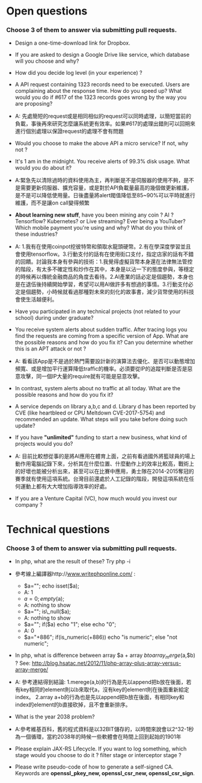 # Open questions

### Choose 3 of them to answer via submitting pull requests.

- Design a one-time-download link for Dropbox.

- If you are asked to design a Google Drive like service, which database will you choose and why? 

- How did you decide log level (in your experience) ?

- A API request containing 1323 records need to be executed. Users are complaining about the response time. How do you speed up? What would you do if #617 of the 1323 records goes wrong by the way you are proposing?
- A: 先處簡短的request或是相同相似的request可以同時處理，以簡短當前的負載，事後再來研究怎麼讓系統更有效率。如果#617的處理出錯則可以回朔來進行個別處理以保證request的處理不會有問題
- Would you choose to make the above API a micro service? If not, why not ?

- It's 1 am in the midnight. You receive alerts of 99.3% disk usage. What would you do about it?
- A:緊急先以清除過時的資料使用為主，再判斷是不是伺服器的使用不夠，是不是需要更新伺服器、擴充容量，或是對於API負載量最高的幾個做更新維護，是不是可以降低使用量。日後盡量將alert閥值降低至85~90%可以平時就進行維護，而不是讓on call變得頻繁
- **About learning new stuff**, have you been mining any coin ? AI ? Tensorflow? Kubernetes? or Live streaming? Ever being a YouTuber? Which mobile payment you're using and why? What do you think of these industries? 
- A: 1.我有在使用coinpot挖彼特幣和領取水龍頭硬幣。2.有在學深度學習並且會使用tensorflow。3.行動支付的話有在使用街口支付，指定店家的話有不錯的回饋。討論我本身有參與的技術：1.我覺得虛擬貨幣本身還在法律無法管控的階段，有太多不確定性和炒作在其中，本身是以沾一下的態度參與，等穩定的時候再以傳統金融商品的角度去看待。2.AI產業的話必定是個趨勢，本身也是在退伍後持續開始學習，希望可以用AI做許多有想過的事情。3.行動支付必定是個趨勢，小時候就看過那種對未來的刻化的故事書，減少貨幣使用的科技會使生活越便利。
- Have you participated in any technical projects (not related to your school) during under graduate? 
 
- You receive system alerts about sudden traffic. After tracing logs you find the requests are coming from a specific version of App. What are the possible reasons and how do you fix it? Can you determine whether this is an APT attack or not ?
- A: 看看該App是不是過於熱門需要設計新的演算法去優化、是否可以動態增加頻寬、或是增加平行運算降低traffic的機率。必須要從IP的追蹤判斷是否是惡意攻擊，同一個IP大量的require就有可能是惡意攻擊。
- In contrast, system alerts about no traffic at all today. What are the possible reasons and how do you fix it?

- A service depends on library a,b,c and d. Library d has been reported by CVE (like heartbleed or CPU Meltdown CVE-2017-5754) and recommended an update. What steps will you take before doing such update?

- If you have **"unlimited"** funding to start a new business, what kind of projects would you do?
- A: 目前比較想從事的是將AI應用在體育上面，之前有看過國外將籃球員的場上動作用電腦記錄下來，分析其在什麼位置、什麼動作上的效率比較高，戰術上的好壞也能被分析出來，甚至可以在比賽中應用，勇士隊在2014-2015奪冠的賽季就有使用這項系統。台灣目前還處於人工記錄的階段，開發這項系統在任何運動上都有大大增加指導效率的好處。
- If you are a Venture Capital (VC), how much would you invest our company ?

# Technical questions

### Choose 3 of them to answer via submitting pull requests.

- In php, what are the result of these? Try php -i
- 參考線上編譯器http://www.writephponline.com/ :
	- $a=""; echo isset($a);
	- A: 1
	- $a=0; empty($a);
	- A: nothing to show
	- $a=""; is\_null($a);
	- A: nothing to show
	- $a=""; if($a) echo "1"; else echo "0";
	- A: 0
	- $a="+886"; if(is\_numeric(+886)) echo "is numeric"; else "not numeric";
	

- In php, what is difference between array $a + array $b to array_merge($a,$b) ? See: http://blog.hsatac.net/2012/11/php-array-plus-array-versus-array-merge/
- A: 參考連結得到結論: 1.merege(a,b)的行為是先以append把b放在後面，若有key相同的element則以b來取代a，沒有key的element則在後面重新給定index。
2.array a+b的行為也是先以append把b放在後面，有相同key和index的element的b直接砍掉，且不會重新排序。

- What is the year 2038 problem? 
- A:參考維基百科，舊的程式資料是以32BIT儲存的，以時間來說會以2^32-1秒為一個循環，當約2038年的時候一些軟體會在時間上回到起始的1901年

- Please explain JAX-RS Lifecycle. If you want to log something, which stage would you choose to do it ? filter stage or interceptor stage ?

- Please write pseudo-code of how to generate a self-signed CA. Keywords are **openssl\_pkey\_new, openssl\_csr\_new, openssl\_csr_sign**.
